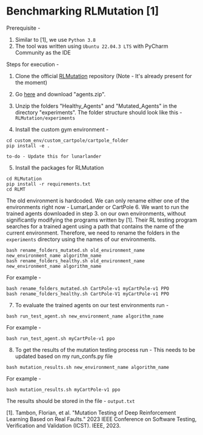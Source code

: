 # Benchmarking RLMutation [1]


Prerequisite - 
1. Similar to [1], we use `Python 3.8`
2. The tool was written using `Ubuntu 22.04.3 LTS` with PyCharm Community as the IDE


Steps for execution - 


1. Clone the official [RLMutation](https://github.com/FlowSs/RLMutation.git) repository (Note - It's already present for the moment)

2. Go [here](https://zenodo.org/records/7233122) and download "agents.zip".

3. Unzip the folders "Healthy_Agents" and "Mutated_Agents" in the directory "experiments". The folder structure should look like this - `RLMutation/experiments`

4. Install the custom gym environment -
```
cd custom_env/custom_cartpole/cartpole_folder 
pip install -e .

to-do - Update this for lunarlander
```

5. Install the packages for RLMutation
```commandline
cd RLMutation
pip install -r requirements.txt
cd RLMT
```
The old environment is hardcoded. We can only rename either one of the environments right now - 
LumarLander or CartPole
6. We want to run the trained agents downloaded in step 3. on our own environments, without significantly modifying the programs written by [1]. Their RL testing program searches for a trained agent using a path that contains the name of the current environment. Therefore, we need to rename the folders in the `experiments` directory using the names of our environments.
```commandline
bash rename_folders_mutated.sh old_environment_name new_environment_name algorithm_name
bash rename_folders_healthy.sh old_environment_name new_environment_name algorithm_name

```
For example - 
```commandline
bash rename_folders_mutated.sh CartPole-v1 myCartPole-v1 PPO
bash rename_folders_healthy.sh CartPole-V1 myCartPole-v1 PPO

```

7. To evaluate the trained agents on our test environments run - 
```commandline
bash run_test_agent.sh new_environment_name algorithm_name
```
For example - 
```commandline
bash run_test_agent.sh myCartPole-v1 ppo 
```

8. To get the results of the mutation testing process run - 
This needs to be updated based on my run_confs.py file
```commandline
bash mutation_results.sh new_environment_name algorithm_name
```
For example - 
```commandline
bash mutation_results.sh myCartPole-v1 ppo
```
The results should be stored in the file - `output.txt`

[1]. Tambon, Florian, et al. "Mutation Testing of Deep Reinforcement Learning Based on Real Faults." 2023 IEEE Conference on Software Testing, Verification and Validation (ICST). IEEE, 2023.